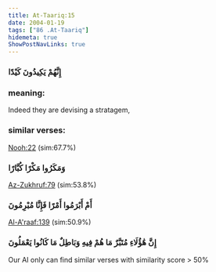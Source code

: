 ```yaml
---
title: At-Taariq:15
date: 2004-01-19
tags: ["86 .At-Taariq"]
hidemeta: true 
ShowPostNavLinks: true 
---
```

### إِنَّهُمْ يَكِيدُونَ كَيْدًا
### meaning: 
Indeed they are devising a stratagem,
### similar verses: 

[Nooh:22](/71/22) (sim:67.7%)

### وَمَكَرُوا مَكْرًا كُبَّارًا

[Az-Zukhruf:79](/43/79) (sim:53.8%)

### أَمْ أَبْرَمُوا أَمْرًا فَإِنَّا مُبْرِمُونَ

[Al-A'raaf:139](/7/139) (sim:50.9%)

### إِنَّ هَٰؤُلَاءِ مُتَبَّرٌ مَا هُمْ فِيهِ وَبَاطِلٌ مَا كَانُوا يَعْمَلُونَ

Our AI only can find similar verses with similarity score > 50% 

